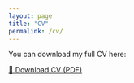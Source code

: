 ```yaml
---
layout: page
title: "CV"
permalink: /cv/
---
```


You can download my full CV here:

[📄 Download CV (PDF)](/assets/CV.pdf)
